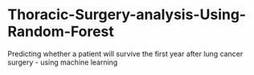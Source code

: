 # Thoracic-Surgery-analysis-Using-Random-Forest
Predicting whether a patient will survive the first year after lung cancer surgery - using machine learning
